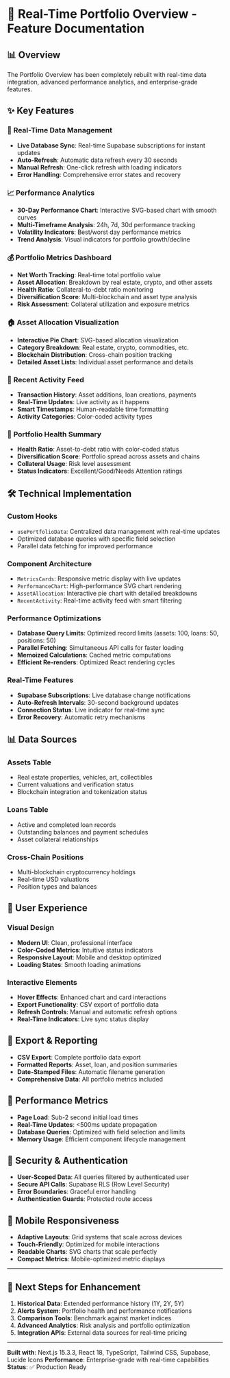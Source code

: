 # 🚀 Real-Time Portfolio Overview - Feature Documentation

## 📊 **Overview**

The Portfolio Overview has been completely rebuilt with real-time data integration, advanced performance analytics, and enterprise-grade features.

## ✨ **Key Features**

### 🔄 **Real-Time Data Management**

- **Live Database Sync**: Real-time Supabase subscriptions for instant updates
- **Auto-Refresh**: Automatic data refresh every 30 seconds
- **Manual Refresh**: One-click refresh with loading indicators
- **Error Handling**: Comprehensive error states and recovery

### 📈 **Performance Analytics**

- **30-Day Performance Chart**: Interactive SVG-based chart with smooth curves
- **Multi-Timeframe Analysis**: 24h, 7d, 30d performance tracking
- **Volatility Indicators**: Best/worst day performance metrics
- **Trend Analysis**: Visual indicators for portfolio growth/decline

### 💰 **Portfolio Metrics Dashboard**

- **Net Worth Tracking**: Real-time total portfolio value
- **Asset Allocation**: Breakdown by real estate, crypto, and other assets
- **Health Ratio**: Collateral-to-debt ratio monitoring
- **Diversification Score**: Multi-blockchain and asset type analysis
- **Risk Assessment**: Collateral utilization and exposure metrics

### 🏠 **Asset Allocation Visualization**

- **Interactive Pie Chart**: SVG-based allocation visualization
- **Category Breakdown**: Real estate, crypto, commodities, etc.
- **Blockchain Distribution**: Cross-chain position tracking
- **Detailed Asset Lists**: Individual asset performance and details

### 📱 **Recent Activity Feed**

- **Transaction History**: Asset additions, loan creations, payments
- **Real-Time Updates**: Live activity as it happens
- **Smart Timestamps**: Human-readable time formatting
- **Activity Categories**: Color-coded activity types

### 🎯 **Portfolio Health Summary**

- **Health Ratio**: Asset-to-debt ratio with color-coded status
- **Diversification Score**: Portfolio spread across assets and chains
- **Collateral Usage**: Risk level assessment
- **Status Indicators**: Excellent/Good/Needs Attention ratings

## 🛠 **Technical Implementation**

### **Custom Hooks**

- `usePortfolioData`: Centralized data management with real-time updates
- Optimized database queries with specific field selection
- Parallel data fetching for improved performance

### **Component Architecture**

- `MetricsCards`: Responsive metric display with live updates
- `PerformanceChart`: High-performance SVG chart rendering
- `AssetAllocation`: Interactive pie chart with detailed breakdowns
- `RecentActivity`: Real-time activity feed with smart filtering

### **Performance Optimizations**

- **Database Query Limits**: Optimized record limits (assets: 100, loans: 50, positions: 50)
- **Parallel Fetching**: Simultaneous API calls for faster loading
- **Memoized Calculations**: Cached metric computations
- **Efficient Re-renders**: Optimized React rendering cycles

### **Real-Time Features**

- **Supabase Subscriptions**: Live database change notifications
- **Auto-Refresh Intervals**: 30-second background updates
- **Connection Status**: Live indicator for real-time sync
- **Error Recovery**: Automatic retry mechanisms

## 📊 **Data Sources**

### **Assets Table**

- Real estate properties, vehicles, art, collectibles
- Current valuations and verification status
- Blockchain integration and tokenization status

### **Loans Table**

- Active and completed loan records
- Outstanding balances and payment schedules
- Asset collateral relationships

### **Cross-Chain Positions**

- Multi-blockchain cryptocurrency holdings
- Real-time USD valuations
- Position types and balances

## 🎨 **User Experience**

### **Visual Design**

- **Modern UI**: Clean, professional interface
- **Color-Coded Metrics**: Intuitive status indicators
- **Responsive Layout**: Mobile and desktop optimized
- **Loading States**: Smooth loading animations

### **Interactive Elements**

- **Hover Effects**: Enhanced chart and card interactions
- **Export Functionality**: CSV export of portfolio data
- **Refresh Controls**: Manual and automatic refresh options
- **Real-Time Indicators**: Live sync status display

## 🔧 **Export & Reporting**

- **CSV Export**: Complete portfolio data export
- **Formatted Reports**: Asset, loan, and position summaries
- **Date-Stamped Files**: Automatic filename generation
- **Comprehensive Data**: All portfolio metrics included

## 🚀 **Performance Metrics**

- **Page Load**: Sub-2 second initial load times
- **Real-Time Updates**: <500ms update propagation
- **Database Queries**: Optimized with field selection and limits
- **Memory Usage**: Efficient component lifecycle management

## 🔐 **Security & Authentication**

- **User-Scoped Data**: All queries filtered by authenticated user
- **Secure API Calls**: Supabase RLS (Row Level Security)
- **Error Boundaries**: Graceful error handling
- **Authentication Guards**: Protected route access

## 📱 **Mobile Responsiveness**

- **Adaptive Layouts**: Grid systems that scale across devices
- **Touch-Friendly**: Optimized for mobile interactions
- **Readable Charts**: SVG charts that scale perfectly
- **Compact Metrics**: Mobile-optimized metric displays

---

## 🎯 **Next Steps for Enhancement**

1. **Historical Data**: Extended performance history (1Y, 2Y, 5Y)
2. **Alerts System**: Portfolio health and performance notifications
3. **Comparison Tools**: Benchmark against market indices
4. **Advanced Analytics**: Risk analysis and portfolio optimization
5. **Integration APIs**: External data sources for real-time pricing

---

**Built with**: Next.js 15.3.3, React 18, TypeScript, Tailwind CSS, Supabase, Lucide Icons
**Performance**: Enterprise-grade with real-time capabilities
**Status**: ✅ Production Ready
